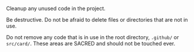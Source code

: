 Cleanup any unused code in the project.

Be destructive. Do not be afraid to delete files or directories that are not in use.

Do not remove any code that is in use in the root directory, `.github/` or `src/card/`. These areas are SACRED and should not be touched ever.
